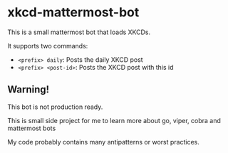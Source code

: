# xkcd-mattermost-bot

This is a small mattermost bot that loads XKCDs.

It supports two commands:
- `<prefix> daily`: Posts the daily XKCD post
- `<prefix> <post-id>`: Posts the XKCD post with this id

## **Warning!**
This bot is not production ready. 

This is small side project for me to learn more about go, viper, cobra and mattermost bots

My code probably contains many antipatterns or worst practices.
